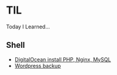 # TIL
Today I Learned...

## Shell
- [DigitalOcean install PHP, Nginx, MySQL](https://github.com/cuongtobi/TIL/blob/main/src/shell/digitalocean_install_php_nginx_mysql.sh)
- [Wordpress backup](https://github.com/cuongtobi/TIL/blob/main/src/shell/wordpress_backup.sh)
